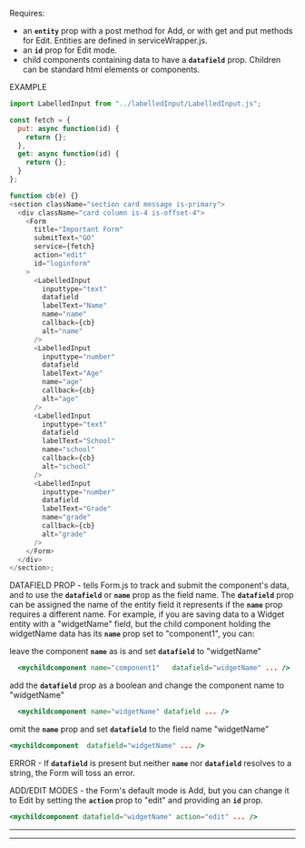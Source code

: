 <!--
 All GTAS code is Copyright 2016, The Department of Homeland Security (DHS), U.S. Customs and Border Protection (CBP).

 Please see license.txt for details.
-->

Requires:

- an **`entity`** prop with a post method for Add, or with get and put methods for Edit. Entities are defined in serviceWrapper.js.
- an **`id`** prop for Edit mode.
- child components containing data to have a **`datafield`** prop. Children can be standard html elements or components.

EXAMPLE

```js
import LabelledInput from "../labelledInput/LabelledInput.js";

const fetch = {
  put: async function(id) {
    return {};
  },
  get: async function(id) {
    return {};
  }
};

function cb(e) {}
<section className="section card message is-primary">
  <div className="card column is-4 is-offset-4">
    <Form
      title="Important Form"
      submitText="GO"
      service={fetch}
      action="edit"
      id="loginform"
    >
      <LabelledInput
        inputtype="text"
        datafield
        labelText="Name"
        name="name"
        callback={cb}
        alt="name"
      />
      <LabelledInput
        inputtype="number"
        datafield
        labelText="Age"
        name="age"
        callback={cb}
        alt="age"
      />
      <LabelledInput
        inputtype="text"
        datafield
        labelText="School"
        name="school"
        callback={cb}
        alt="school"
      />
      <LabelledInput
        inputtype="number"
        datafield
        labelText="Grade"
        name="grade"
        callback={cb}
        alt="grade"
      />
    </Form>
  </div>
</section>;
```

DATAFIELD PROP -
tells Form.js to track and submit the component's data, and to use the **`datafield`** or **`name`** prop as the field name. The **`datafield`** prop can be assigned the name of the entity field it represents if the **`name`** prop requires a different name. For example, if you are saving data to a Widget entity with a "widgetName" field, but the child component holding the widgetName data has its **`name`** prop set to "component1", you can:

leave the component **`name`** as is and set **`datafield`** to "widgetName"

```jsx static
  <mychildcomponent name="component1"   datafield="widgetName" ... />
```

add the **`datafield`** prop as a boolean and change the component name to "widgetName"

```jsx static
  <mychildcomponent name="widgetName" datafield ... />
```

omit the **`name`** prop and set **`datafield`** to the field name "widgetName"

```jsx static
<mychildcomponent  datafield="widgetName" ... />
```

ERROR -
If **`datafield`** is present but neither **`name`** nor **`datafield`** resolves to a string, the Form will toss an error.

ADD/EDIT MODES -
the Form's default mode is Add, but you can change it to Edit by setting the **`action`** prop to "edit" and providing an **`id`** prop.

```jsx static
<mychildcomponent datafield="widgetName" action="edit" ... />
```

---

---
